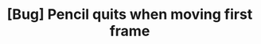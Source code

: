 ---
title: '[Bug] Pencil quits when moving first frame'
redirect_to:
  - 'https://discuss.pencil2d.org/t/bug-pencil-quits-when-moving-first-frame/1104'
---